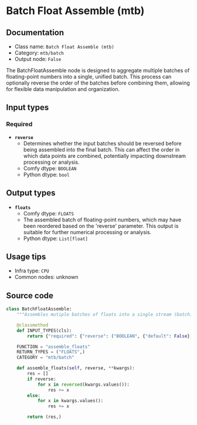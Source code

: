 # Batch Float Assemble (mtb)
## Documentation
- Class name: `Batch Float Assemble (mtb)`
- Category: `mtb/batch`
- Output node: `False`

The BatchFloatAssemble node is designed to aggregate multiple batches of floating-point numbers into a single, unified batch. This process can optionally reverse the order of the batches before combining them, allowing for flexible data manipulation and organization.
## Input types
### Required
- **`reverse`**
    - Determines whether the input batches should be reversed before being assembled into the final batch. This can affect the order in which data points are combined, potentially impacting downstream processing or analysis.
    - Comfy dtype: `BOOLEAN`
    - Python dtype: `bool`
## Output types
- **`floats`**
    - Comfy dtype: `FLOATS`
    - The assembled batch of floating-point numbers, which may have been reordered based on the 'reverse' parameter. This output is suitable for further numerical processing or analysis.
    - Python dtype: `List[float]`
## Usage tips
- Infra type: `CPU`
- Common nodes: unknown


## Source code
```python
class BatchFloatAssemble:
    """Assembles mutiple batches of floats into a single stream (batch)"""

    @classmethod
    def INPUT_TYPES(cls):
        return {"required": {"reverse": ("BOOLEAN", {"default": False})}}

    FUNCTION = "assemble_floats"
    RETURN_TYPES = ("FLOATS",)
    CATEGORY = "mtb/batch"

    def assemble_floats(self, reverse, **kwargs):
        res = []
        if reverse:
            for x in reversed(kwargs.values()):
                res += x
        else:
            for x in kwargs.values():
                res += x

        return (res,)

```
